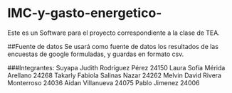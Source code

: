 # IMC-y-gasto-energetico-
Este es un Software para el proyecto correspondiente a la clase de TEA.

##Fuente de datos
Se usará como fuente de datos los resultados de las encuestas de google formuladas, y guardas en formato csv.

###Integrantes:
Suyapa Judith Rodríguez Pérez 24150
Laura Sofía Mérida Arellano 24268
Takarly Fabiola Salinas Nazar 24262
Melvin David Rivera Monterroso 24036
Aidan Villanueva 24075
Pablo Jimenez 24006
